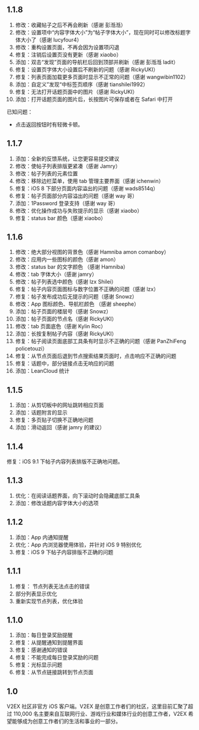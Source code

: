 ## 1.1.8

1. 修改：收藏帖子之后不再会刷新（感谢 彭湉湉）
2. 修改：设置项中“内容字体大小”为“帖子字体大小”，现在同时可以修改标题字体大小了（感谢 lucyfour4）
3. 修改：重构设置页面，不再会因为设置项闪退
4. 修复：注销后设置页没有更新（感谢 xiaobo）
5. 添加：双击“发现”页面的导航栏后回到顶部并刷新（感谢 彭湉湉 ladit）
6. 修复：设置页字体大小设置后不刷新的问题（感谢 RickyUKI）
7. 修复：列表页面加载更多页面时显示不正常的问题（感谢 wangwibin1102）
8. 添加：自定义”发现“中标签页顺序（感谢 tianshilei1992）
9. 修复：无法打开话题页面中的图片（感谢 RickyUKI）
10. 添加：打开话题页面的图片后，长按图片可保存或者在 Safari 中打开

已知问题：

- 点击返回按钮时有轻微卡顿。



## 1.1.7

1. 添加：全新的反馈系统，让您更容易提交建议
2. 修改：使帖子列表排版更紧凑（感谢 Jamry）
3. 修改：帖子列表的元素位置
4. 修改：移除边栏菜单，使用 tab 管理主要界面（感谢 ichenwin）
5. 修复：iOS 8 下部分页面内容溢出的问题（感谢 wads8514q）
6. 修复：帖子页面部分内容溢出的问题（感谢 way 哥）
7. 添加：1Password 登录支持（感谢 way 哥）
8. 修改：优化操作成功与失败提示的显示（感谢 xiaobo）
9. 修复：status bar 颜色（感谢 xiaobo）

## 1.1.6

1. 修改：绝大部分视图的背景色（感谢 Hamniba amon comanboy）
2. 修改：应用内一些图标的颜色（感谢 amon）
3. 修改：status bar 的文字颜色 （感谢 Hamniba）
4. 修改：tab 字体大小（感谢 jamry）
5. 修改：帖子列表选中颜色（感谢 lzx Shilei）
6. 修复：帖子内容页面图标与数字位置不正确的问题（感谢 lzx）
7. 修复：帖子发布成功后无提示的问题（感谢 Snowz）
8. 修改：App 图标颜色、导航栏颜色 （感谢 sheephe）
9. 添加：帖子页面的楼层号（感谢 Snowz）
10. 添加：帖子页面的节点名（感谢 RickyUKI）
11. 修改：tab 页面底色（感谢 Kylin Roc）
12. 添加：长按复制帖子内容（感谢 RickyUKI）
13. 修复：帖子阅读页面底部工具条有时显示不正确的问题（感谢 PanZhiFeng policetouzi）
14. 修复：从节点页面后退到节点搜索结果页面时，点击响应不正确的问题
15. 修复：话题中，部分链接点击无响应的问题
16. 添加：LeanCloud 统计

## 1.1.5

1. 添加：从剪切板中的网址跳转相应页面
2. 添加：话题附言的显示
3. 修复：多页贴子切换不正确地问题
4. 添加：滑动返回（感谢 jamry 的建议）

## 1.1.4

修复：iOS 9.1 下帖子内容列表排版不正确地问题。

## 1.1.3

1. 优化：在阅读话题界面，向下滚动时会隐藏底部工具条
2. 添加：修改话题内容字体大小的选项

## 1.1.2

1. 添加：App 内通知提醒
2. 优化：App 内浏览器使用体验，并针对 iOS 9 特别优化
3. 修复：iOS 9 下帖子内容排版不正确的问题

## 1.1.1

1. 修复： 节点列表无法点击的错误
2. 部分列表显示优化
3. 重新实现节点列表，优化体验

## 1.1.0

1. 添加：每日登录奖励提醒
2. 修复：从提醒通知到提醒界面
3. 修复：感谢通知的错误
4. 修复：不能完成每日登录奖励的问题
5. 修复：光标显示问题
6. 修复：从节点链接跳转到节点页面

## 1.0

V2EX 社区非官方 iOS 客户端。V2EX 是创意工作者们的社区，这里目前汇聚了超过 110,000 名主要来自互联网行业、游戏行业和媒体行业的创意工作者，V2EX 希望能够成为创意工作者们的生活和事业的一部分。